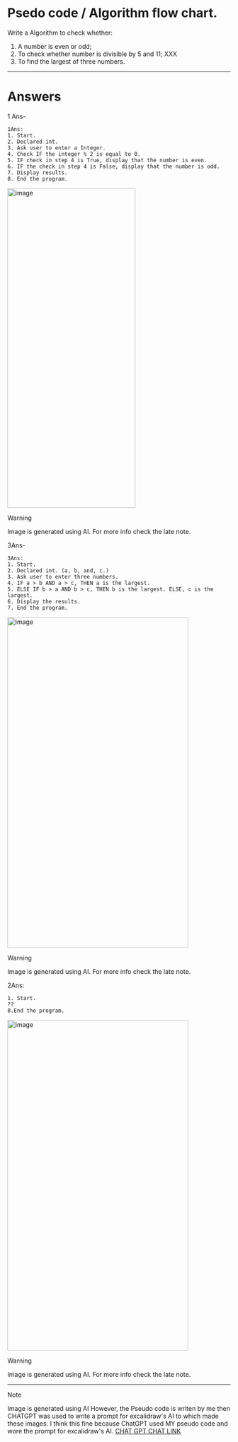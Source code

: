 # Psedo code / Algorithm flow chart.

Write a Algorithm to check whether: 
1. A number is even or odd;
2. To check whether number is divisible by 5 and 11; XXX
3.  To find the largest of three numbers.

--------------------------------

# Answers

1 Ans-
```
1Ans:
1. Start.
2. Declared int.   
3. Ask user to enter a Integer. 
4. Check IF the integer % 2 is equal to 0.
5. IF check in step 4 is True, display that the number is even.
6. IF the check in step 4 is False, display that the number is odd.   
7. Display results.
8. End the program.
```

<img width="289" height="722" alt="image" src="https://github.com/user-attachments/assets/8b2b4d92-7033-4405-b913-0866ecce95f0" />

> [!WARNING]
> Image is generated using AI. For more info check the late note.


3Ans- 

 ```
3Ans:
1. Start.
2. Declared int. (a, b, and, c.)    
3. Ask user to enter three numbers.
4. IF a > b AND a > c, THEN a is the largest.
5. ELSE IF b > a AND b > c, THEN b is the largest. ELSE, c is the largest.      
6. Display the results.
7. End the program.          
```
<img width="408" height="747" alt="image" src="https://github.com/user-attachments/assets/5bcfd3a1-140f-4246-85f7-ff1bb04529ab" />

> [!WARNING]
> Image is generated using AI. For more info check the late note.


  

2Ans: 
```
1. Start.
??
8.End the program.

 ````
<img width="408" height="747" alt="image" src="??" />

> [!WARNING]
> Image is generated using AI. For more info check the late note.

-----

> [!NOTE]
> Image is generated using AI However, the Pseudo code is writen by me then CHATGPT was used to write a prompt for excalidraw's AI to which made  these images. I think this fine because ChatGPT used MY pseudo code and wore the prompt for excalidraw's AI. [CHAT GPT CHAT LINK](https://chatgpt.com/share/68e3ec4d-6828-800b-befc-c0f47b449ffa)


